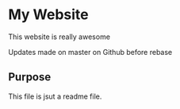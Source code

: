 # My Website

This website is really awesome

Updates made on master on Github before rebase

## Purpose

This file is jsut a readme file.

